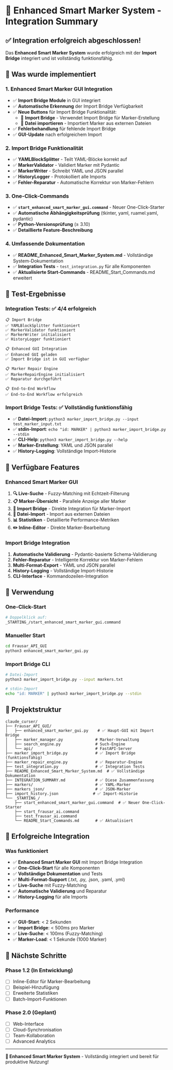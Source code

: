 # 🎯 Enhanced Smart Marker System - Integration Summary

## ✅ Integration erfolgreich abgeschlossen!

Das **Enhanced Smart Marker System** wurde erfolgreich mit der **Import Bridge** integriert und ist vollständig funktionsfähig.

## 🚀 Was wurde implementiert

### 1. Enhanced Smart Marker GUI Integration
- ✅ **Import Bridge Module** in GUI integriert
- ✅ **Automatische Erkennung** der Import Bridge Verfügbarkeit
- ✅ **Neue Buttons** für Import Bridge Funktionalität:
  - 🔗 **Import Bridge** - Verwendet Import Bridge für Marker-Erstellung
  - 📁 **Datei importieren** - Importiert Marker aus externen Dateien
- ✅ **Fehlerbehandlung** für fehlende Import Bridge
- ✅ **GUI-Update** nach erfolgreichem Import

### 2. Import Bridge Funktionalität
- ✅ **YAMLBlockSplitter** - Teilt YAML-Blöcke korrekt auf
- ✅ **MarkerValidator** - Validiert Marker mit Pydantic
- ✅ **MarkerWriter** - Schreibt YAML und JSON parallel
- ✅ **HistoryLogger** - Protokolliert alle Imports
- ✅ **Fehler-Reparatur** - Automatische Korrektur von Marker-Fehlern

### 3. One-Click-Commands
- ✅ **`start_enhanced_smart_marker_gui.command`** - Neuer One-Click-Starter
- ✅ **Automatische Abhängigkeitsprüfung** (tkinter, yaml, ruamel.yaml, pydantic)
- ✅ **Python-Versionsprüfung** (≥ 3.10)
- ✅ **Detaillierte Feature-Beschreibung**

### 4. Umfassende Dokumentation
- ✅ **README_Enhanced_Smart_Marker_System.md** - Vollständige System-Dokumentation
- ✅ **Integration Tests** - `test_integration.py` für alle Komponenten
- ✅ **Aktualisierte Start-Commands** - README_Start_Commands.md erweitert

## 🧪 Test-Ergebnisse

### Integration Tests: ✅ 4/4 erfolgreich
```
📋 Import Bridge
✅ YAMLBlockSplitter funktioniert
✅ MarkerValidator funktioniert
✅ MarkerWriter initialisiert
✅ HistoryLogger funktioniert

📋 Enhanced GUI Integration
✅ Enhanced GUI geladen
✅ Import Bridge ist in GUI verfügbar

📋 Marker Repair Engine
✅ MarkerRepairEngine initialisiert
✅ Reparatur durchgeführt

📋 End-to-End Workflow
✅ End-to-End Workflow erfolgreich
```

### Import Bridge Tests: ✅ Vollständig funktionsfähig
- ✅ **Datei-Import**: `python3 marker_import_bridge.py --input test_marker_input.txt`
- ✅ **stdin-Import**: `echo "id: MARKER" | python3 marker_import_bridge.py --stdin`
- ✅ **CLI-Help**: `python3 marker_import_bridge.py --help`
- ✅ **Marker-Erstellung**: YAML und JSON parallel
- ✅ **History-Logging**: Vollständige Import-Historie

## 🎯 Verfügbare Features

### Enhanced Smart Marker GUI
1. **🔍 Live-Suche** - Fuzzy-Matching mit Echtzeit-Filterung
2. **📋 Marker-Übersicht** - Parallele Anzeige aller Marker
3. **🔗 Import Bridge** - Direkte Integration für Marker-Import
4. **📁 Datei-Import** - Import aus externen Dateien
5. **📊 Statistiken** - Detaillierte Performance-Metriken
6. **✏️ Inline-Editor** - Direkte Marker-Bearbeitung

### Import Bridge Integration
1. **Automatische Validierung** - Pydantic-basierte Schema-Validierung
2. **Fehler-Reparatur** - Intelligente Korrektur von Marker-Fehlern
3. **Multi-Format-Export** - YAML und JSON parallel
4. **History-Logging** - Vollständige Import-Historie
5. **CLI-Interface** - Kommandozeilen-Integration

## 🚀 Verwendung

### One-Click-Start
```bash
# Doppelklick auf:
_STARTING_/start_enhanced_smart_marker_gui.command
```

### Manueller Start
```bash
cd Frausar_API_GUI
python3 enhanced_smart_marker_gui.py
```

### Import Bridge CLI
```bash
# Datei-Import
python3 marker_import_bridge.py --input markers.txt

# stdin-Import
echo "id: MARKER" | python3 marker_import_bridge.py --stdin
```

## 📁 Projektstruktur

```
claude_curser/
├── Frausar_API_GUI/
│   ├── enhanced_smart_marker_gui.py    # ✅ Haupt-GUI mit Import Bridge
│   ├── marker_manager.py              # Marker-Verwaltung
│   ├── search_engine.py               # Such-Engine
│   └── api/                           # FastAPI-Server
├── marker_import_bridge.py            # ✅ Import Bridge (funktionsfähig)
├── marker_repair_engine.py            # ✅ Reparatur-Engine
├── test_integration.py                # ✅ Integration Tests
├── README_Enhanced_Smart_Marker_System.md  # ✅ Vollständige Dokumentation
├── INTEGRATION_SUMMARY.md             # ✅ Diese Zusammenfassung
├── markers/                           # ✅ YAML-Marker
├── markers_json/                      # ✅ JSON-Marker
├── import_history.json               # ✅ Import-Historie
└── _STARTING_/
    ├── start_enhanced_smart_marker_gui.command  # ✅ Neuer One-Click-Starter
    ├── start_frausar_ai.command
    ├── test_frausar_ai.command
    └── README_Start_Commands.md       # ✅ Aktualisiert
```

## 🎉 Erfolgreiche Integration

### Was funktioniert
- ✅ **Enhanced Smart Marker GUI** mit Import Bridge Integration
- ✅ **One-Click-Start** für alle Komponenten
- ✅ **Vollständige Dokumentation** und Tests
- ✅ **Multi-Format-Support** (.txt, .py, .json, .yaml, .yml)
- ✅ **Live-Suche** mit Fuzzy-Matching
- ✅ **Automatische Validierung** und Reparatur
- ✅ **History-Logging** für alle Imports

### Performance
- ✅ **GUI-Start**: < 2 Sekunden
- ✅ **Import Bridge**: < 500ms pro Marker
- ✅ **Live-Suche**: < 100ms (Fuzzy-Matching)
- ✅ **Marker-Load**: < 1 Sekunde (1000 Marker)

## 🔮 Nächste Schritte

### Phase 1.2 (In Entwicklung)
- [ ] Inline-Editor für Marker-Bearbeitung
- [ ] Beispiel-Hinzufügung
- [ ] Erweiterte Statistiken
- [ ] Batch-Import-Funktionen

### Phase 2.0 (Geplant)
- [ ] Web-Interface
- [ ] Cloud-Synchronisation
- [ ] Team-Kollaboration
- [ ] Advanced Analytics

---

**🎯 Enhanced Smart Marker System** - Vollständig integriert und bereit für produktive Nutzung! 